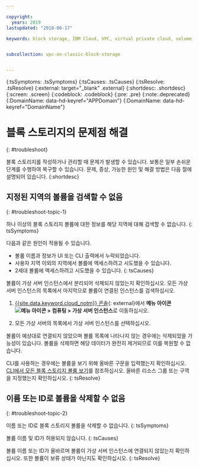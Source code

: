```yaml
---

copyright:
  years: 2019
lastupdated: "2018-06-17"

keywords: block storage, IBM Cloud, VPC, virtual private cloud, volume, data storage, troubleshooting, troubleshoot


subcollection: vpc-on-classic-block-storage


---
```


{:tsSymptoms: .tsSymptoms}
{:tsCauses: .tsCauses}
{:tsResolve: .tsResolve}
{:external: target="_blank" .external}
{:shortdesc: .shortdesc}
{:screen: .screen}
{:codeblock: .codeblock}
{:pre: .pre}
{:note:.deprecated}
{:DomainName: data-hd-keyref="APPDomain"}
{:DomainName: data-hd-keyref="DomainName"}

# 블록 스토리지의 문제점 해결
{: #troubleshoot}

블록 스토리지를 작성하거나 관리할 때 문제가 발생할 수 있습니다. 보통은 일부 손쉬운 단계를 수행하여 복구할 수 있습니다. 문제, 증상, 가능한 원인 및 해결 방법은 다음 절에 설명되어 있습니다.
{:shortdesc}

## 지정된 지역의 볼륨을 검색할 수 없음
{: #troubleshoot-topic-1}

하나 이상의 블록 스토리지 볼륨에 대한 정보를 해당 지역에 대해 검색할 수 없습니다.
{: tsSymptoms}

다음과 같은 원인이 적용될 수 있습니다.

* 볼륨 이름과 정보가 UI 또는 CLI 출력에서 누락되었습니다. 
* 사용자 지역 이외의 지역에서 볼륨에 액세스하려고 시도했을 수 있습니다. 
* 2세대 볼륨에 액세스하려고 시도했을 수 있습니다.
{: tsCauses}

볼륨이 가상 서버 인스턴스에서 분리되어 삭제되지 않았는지 확인하십시오. 모든 가상 서버 인스턴스의 목록에서 마지막으로 볼륨이 연결된 인스턴스를 검색하십시오. 

1. [{{site.data.keyword.cloud_notm}} 콘솔](https://{DomainName}/vpc){: external}에서 **메뉴 아이콘 ![메뉴 아이콘](../../icons/icon_hamburger.svg) > 컴퓨팅 > 가상 서버 인스턴스**로 이동하십시오. 

1. 모든 가상 서버의 목록에서 가상 서버 인스턴스를 선택하십시오.

볼륨이 예상대로 연결되지 않았으며 볼륨 목록에 나타나지 않는 경우에는 삭제되었을 가능성이 있습니다. 볼륨을 삭제하면 해당 데이터가 완전히 제거되므로 이를 복원할 수 없습니다.  

CLI를 사용하는 경우에는 볼륨을 보기 위해 올바른 구문을 입력했는지 확인하십시오. [CLI에서 모든 블록 스토리지 볼륨 보기](/docs/vpc-on-classic-block-storage?topic=vpc-on-classic-block-storage-attaching-block-storage-cli)를 참조하십시오.  올바른 리소스 그룹 또는 구역을 지정했는지 확인하십시오.
{: tsResolve}

## 이름 또는 ID로 볼륨을 삭제할 수 없음
{: #troubleshoot-topic-2}

이름 또는 ID로 블록 스토리지 볼륨을 삭제할 수 없습니다.
{: tsSymptoms}

볼륨 이름 및 ID가 허용되지 않습니다.
{: tsCauses}

볼륨 이름 또는 ID가 올바르며 볼륨이 가상 서버 인스턴스에 연결되지 않았는지 확인하십시오. 또한 볼륨이 보류 상태가 아닌지도 확인하십시오.
{: tsResolve}
